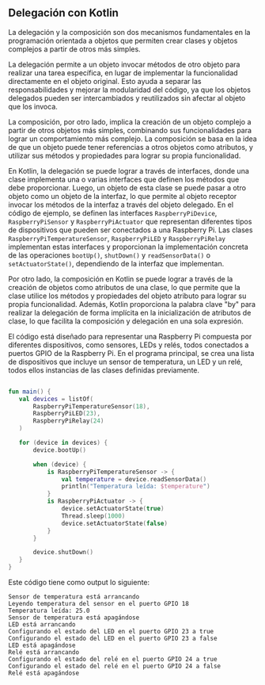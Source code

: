 ## Delegación con Kotlin
La delegación y la composición son dos mecanismos fundamentales en la programación orientada a objetos que permiten crear clases y objetos complejos a partir de otros más simples.

La delegación permite a un objeto invocar métodos de otro objeto para realizar una tarea específica, en lugar de implementar la funcionalidad directamente en el objeto original. Esto ayuda a separar las responsabilidades y mejorar la modularidad del código, ya que los objetos delegados pueden ser intercambiados y reutilizados sin afectar al objeto que los invoca.

La composición, por otro lado, implica la creación de un objeto complejo a partir de otros objetos más simples, combinando sus funcionalidades para lograr un comportamiento más complejo. La composición se basa en la idea de que un objeto puede tener referencias a otros objetos como atributos, y utilizar sus métodos y propiedades para lograr su propia funcionalidad.

En Kotlin, la delegación se puede lograr a través de interfaces, donde una clase implementa una o varias interfaces que definen los métodos que debe proporcionar. Luego, un objeto de esta clase se puede pasar a otro objeto como un objeto de la interfaz, lo que permite al objeto receptor invocar los métodos de la interfaz a través del objeto delegado. En el código de ejemplo, se definen las interfaces `RaspberryPiDevice`, `RaspberryPiSensor` y `RaspberryPiActuator` que representan diferentes tipos de dispositivos que pueden ser conectados a una Raspberry Pi. Las clases `RaspberryPiTemperatureSensor`, `RaspberryPiLED` y `RaspberryPiRelay` implementan estas interfaces y proporcionan la implementación concreta de las operaciones `bootUp()`, `shutDown()` y `readSensorData()` o `setActuatorState()`, dependiendo de la interfaz que implementan.

Por otro lado, la composición en Kotlin se puede lograr a través de la creación de objetos como atributos de una clase, lo que permite que la clase utilice los métodos y propiedades del objeto atributo para lograr su propia funcionalidad. Además, Kotlin proporciona la palabra clave "by" para realizar la delegación de forma implícita en la inicialización de atributos de clase, lo que facilita la composición y delegación en una sola expresión.

El código está diseñado para representar una Raspberry Pi compuesta por diferentes dispositivos, como sensores, LEDs y relés, todos conectados a puertos GPIO de la Raspberry Pi. En el programa principal, se crea una lista de dispositivos que incluye un sensor de temperatura, un LED y un relé, todos ellos instancias de las clases definidas previamente.

 ``` kotlin
 
fun main() {
    val devices = listOf(
        RaspberryPiTemperatureSensor(18),
        RaspberryPiLED(23),
        RaspberryPiRelay(24)
    )

    for (device in devices) {
        device.bootUp()

        when (device) {
            is RaspberryPiTemperatureSensor -> {
                val temperature = device.readSensorData()
                println("Temperatura leída: $temperature")
            }
            is RaspberryPiActuator -> {
                device.setActuatorState(true)
                Thread.sleep(1000)
                device.setActuatorState(false)
            }
        }

        device.shutDown()
    }
}
```
Este código tiene como output lo siguiente:
```
Sensor de temperatura está arrancando
Leyendo temperatura del sensor en el puerto GPIO 18
Temperatura leída: 25.0
Sensor de temperatura está apagándose
LED está arrancando
Configurando el estado del LED en el puerto GPIO 23 a true
Configurando el estado del LED en el puerto GPIO 23 a false
LED está apagándose
Relé está arrancando
Configurando el estado del relé en el puerto GPIO 24 a true
Configurando el estado del relé en el puerto GPIO 24 a false
Relé está apagándose
```
